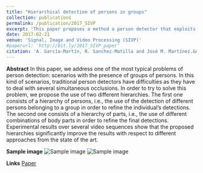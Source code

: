 ```yaml
---
title: "Hierarchical detection of persons in groups"
collection: publications
permalink: /publication/2017_SIVP
excerpt: 'This paper proposes a method a person detector that exploits leverages the fact that people commonly appear in groups and they occlude to each other.'
date: 2017-02-21
venue: 'Signal, Image and Video Processing (SIVP)'
#paperurl: 'http://bit.ly/2017_SIVP_paper'
citation: 'A. García-Martín, R. Sanchez-Matilla and José M. Martínez.&quot;Hierarchical detection of persons in groups.&quot; <i>Signal, Image and Video Processing (SIVP)</i>.'
---
```

**Abstract**
In this paper, we address one of the most typical problems of person detection: scenarios with the presence of groups of persons. In this kind of scenarios, traditional person detectors have difficulties as they have to deal with several simultaneous occlusions. In order to try to solve this problem, we propose the use of two different hierarchies. The first one consists of a hierarchy of persons, i.e., the use of the detection of different persons belonging to a group in order to refine the individual’s detections. The second one consists of a hierarchy of parts, i.e., the use of different combinations of body parts in order to refine the final detections. Experimental results over several video sequences show that the proposed hierarchies significantly improve the results with respect to different approaches from the state of the art.

**Sample image**
![Sample image](https://risama.github.io/files/2017_SIVP/sample1.png)
![Sample image](https://risama.github.io/files/2017_SIVP/sample2.png)

**Links**
[Paper](http://bit.ly/2017_SIVP_paper)